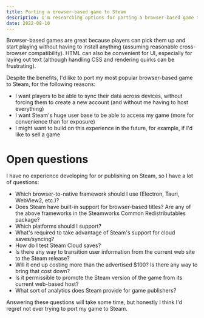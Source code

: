 ```yaml
---
title: Porting a browser-based game to Steam
description: I'm researching options for porting a browser-based game to Steam.
date: 2022-08-10
---
```

Browser-based games are great because players can pick them up and start playing without having to install anything (assuming reasonable cross-browser compatibility). HTML can also be convenient for UI, especially for laying out text (although handling CSS and rendering quirks can be frustrating).

Despite the benefits, I'd like to port my most popular browser-based game to Steam, for the following reasons:

* I want players to be able to sync their data across devices, without forcing them to create a new account (and without me having to host everything)
* I want Steam's huge user base to be able to access my game (more for convenience than for exposure)
* I might want to build on this experience in the future, for example, if I'd like to sell a game

# Open questions
I have no experience developing for or publishing on Steam, so I have a lot of questions:

* Which browser-to-native framework should I use (Electron, Tauri, WebView2, etc.)?
* Does Steam have built-in support for browser-based titles? Are any of the above frameworks in the Steamworks Common Redistributables package?
* Which platforms should I support?
* What's required to take advantage of Steam's support for cloud saves/syncing?
* How do I test Steam Cloud saves?
* Is there any way to transition user information from the current web site to the Steam release?
* Will it end up costing more than the advertised $100? Is there any way to bring that cost down?
* Is it permissible to promote the Steam version of the game from its current web-based host?
* What sort of analytics does Steam provide for game publishers?

Answering these questions will take some time, but honestly I think I'd regret not ever trying to port my game to Steam.